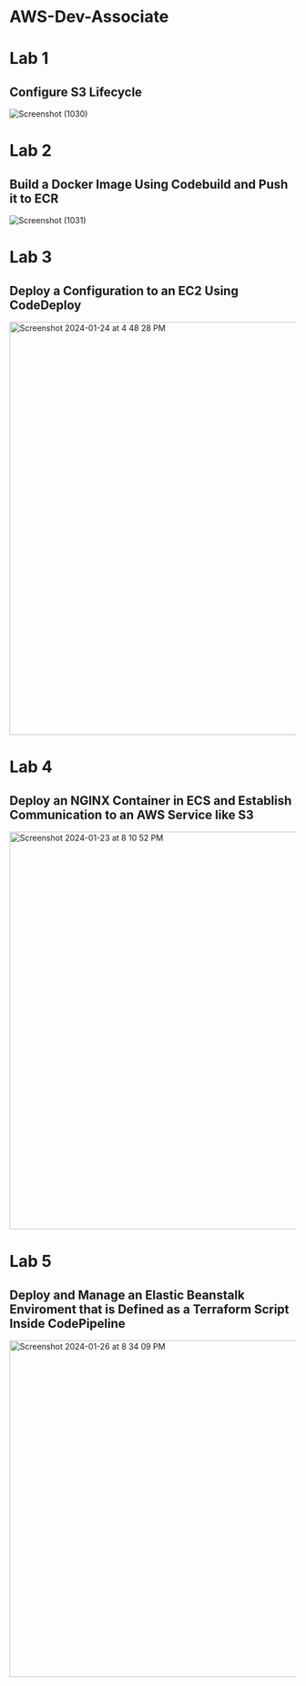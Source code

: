 # AWS-Dev-Associate

# Lab 1 
## Configure S3 Lifecycle
![Screenshot (1030)](https://github.com/network-charles/AWS-Dev-Associate/assets/30233365/e548688d-44ab-4452-8ca5-b2cb7083df5b)

# Lab 2
## Build a Docker Image Using Codebuild and Push it to ECR
![Screenshot (1031)](https://github.com/network-charles/AWS-Dev-Associate/assets/30233365/db654b24-806d-4e74-976c-e878559dff59)

# Lab 3
## Deploy a Configuration to an EC2 Using CodeDeploy
<img width="725" alt="Screenshot 2024-01-24 at 4 48 28 PM" src="https://github.com/network-charles/AWS-Dev-Associate/assets/30233365/83112a32-402f-4d7f-916b-e3a77ee696a1">

# Lab 4
## Deploy an NGINX Container in ECS and Establish Communication to an AWS Service like S3
<img width="698" alt="Screenshot 2024-01-23 at 8 10 52 PM" src="https://github.com/network-charles/AWS-Dev-Associate/assets/30233365/ad6b225d-1fd4-4daf-b783-936be9da9dbc">

# Lab 5
## Deploy and Manage an Elastic Beanstalk Enviroment that is Defined as a Terraform Script Inside CodePipeline
<img width="591" alt="Screenshot 2024-01-26 at 8 34 09 PM" src="https://github.com/network-charles/AWS-Dev-Associate/assets/30233365/af061279-1349-49f3-87cf-3064a3429e48">
